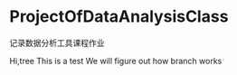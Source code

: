 # ProjectOfDataAnalysisClass
记录数据分析工具课程作业

Hi,tree
This is a test
We will figure out how branch works

